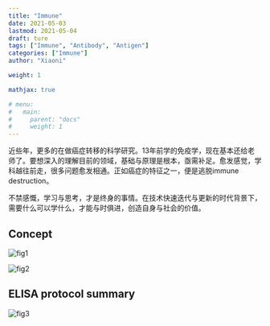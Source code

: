 ```yaml
---
title: "Immune"
date: 2021-05-03
lastmod: 2021-05-04
draft: ture
tags: ["Immune", "Antibody", "Antigen"]
categories: ["Immune"]
author: "Xiaoni"

weight: 1

mathjax: true

# menu:
#   main:
#     parent: "docs"
#     weight: 1
---
```


近些年，更多的在做癌症转移的科学研究。13年前学的免疫学，现在基本还给老师了。要想深入的理解目前的领域，基础与原理是根本，亟需补足。愈发感觉，学科越往前走，很多问题愈发相通。正如癌症的特征之一，便是逃脱immune destruction。

不禁感慨，学习与思考，才是终身的事情。在技术快速迭代与更新的时代背景下，需要什么可以学什么，才能与时俱进，创造自身与社会的价值。

<!--more-->

## Concept
![fig1](fig1.jpeg)

![fig2](fig2.jpeg)

## ELISA protocol summary

![fig3](fig3.png)
